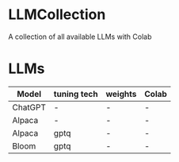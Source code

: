 # LLMCollection
A collection of all available LLMs with Colab

# LLMs
|Model|tuning tech|weights|Colab|
|-|-|-|-|
|ChatGPT|-|-|-|
|Alpaca|-|-|-|
|Alpaca|gptq|-|-|
|Bloom|gptq|-|-|
